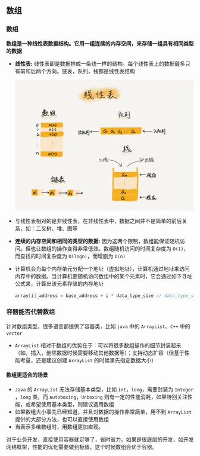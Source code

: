 ## 数组

### 数组

**数组是一种线性表数据结构。它用一组连续的内存空间，来存储一组具有相同类型的数据**

* **线性表:** 线性表即是数据排成一条线一样的结构。每个线性表上的数据最多只有前和后两个方向。链表，队列，栈都是线性表结构

  ![线性表](./Images/线性表.jpg)

* 与线性表相对的是非线性表，在非线性表中，数据之间并不是简单的前后关系，如：二叉树、堆、图等

* **连续的内存空间和相同的类型的数据:** 因为这两个限制，数组能保证随机访问。但也让数组的操作变得非常低效。数组随机访问的时间复杂度为 `O(1)`，而查找的时间复杂度为 `O(logn)`，而增删为 `O(n)`

* 计算机会为每个内存单元分配一个地址（虚拟地址），计算机通过地址来访问内存中的数据。当计算机要随机访问数组中的某个元素时，它会通过如下寻址公式来，计算出该元素存储的内存地址

  ```c
  array[i]_address = base_address + i * data_type_size // data_type_size 数组元素的大小
  ```

### 容器能否代替数组

针对数组类型，很多语言都提供了容器类，比如 `java` 中的 `ArrayList`、`C++` 中的 `vector`

* `ArrayList` 相对于数组的优势在于：可以将很多数组操作的细节封装起来（如，插入，删除数据时候需要移动其他数据等）；支持动态扩容（但基于性能考量，还是建议创建 `ArrayList` 的时候事先指定数据大小）

#### 数组更适合的场景

* `Java` 的 `ArrayList` 无法存储基本类型，比如 `int`，`long`，需要封装为 `Integer` ，`long` 类，而 `Autoboxing`，`Unboxing` 则有一定的性能消耗，如果特别关注性能，或希望使用基本类型，则建议选用数组
* 如果数组大小事先已经知道，并且对数据的操作非常简单，用不到 `ArrayList` 提供的大部分方法，也可以直接使用数组
* 当表示多维数组时，用数组更加直观。

对于业务开发，直接使用容器就足够了，省时省力。如果是很底层的开发，如开发网络框架，性能的优化需要做到极致，这个时候数组会优于容器。